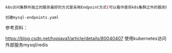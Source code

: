 ```bash
k8s访问集群外独立的服务最好的方式是采用Endpoint方式(可以看作是将k8s集群之外的服务抽象为内部服务)，以mysql服务为例
```

```
创建mysql-endpoints.yaml

```
参考资料：

https://blog.csdn.net/hxpjava1/article/details/80040407   使用kubernetes访问外部服务mysql/redis
